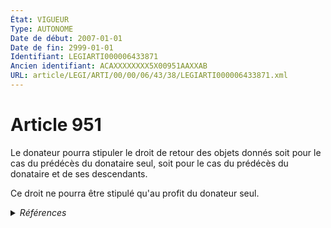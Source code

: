 ```yaml
---
État: VIGUEUR
Type: AUTONOME
Date de début: 2007-01-01
Date de fin: 2999-01-01
Identifiant: LEGIARTI000006433871
Ancien identifiant: ACAXXXXXXXX5X00951AAXXAB
URL: article/LEGI/ARTI/00/00/06/43/38/LEGIARTI000006433871.xml
---
```


<h1>Article 951</h1>

Le donateur pourra stipuler le droit de retour des objets donnés soit pour le
cas du prédécès du donataire seul, soit pour le cas du prédécès du donataire et
de ses descendants.<br />

Ce droit ne pourra être stipulé qu'au profit du donateur seul.


<details>
  <summary><em>Références</em></summary>

  <h2>Articles faisant référence à l'article</h2>
  
  <ul>
    <li>
      <a href="https://legal.tricoteuses.fr//redirection/LEGIARTI000006433845?vers=git&vers=legifrance">Code civil - article 947 AUTONOME VIGUEUR, en vigueur depuis le 2007-01-01</a> SPEC_APPLI cible
    </li>
    <li>
      <a href="https://legal.tricoteuses.fr//redirection/LEGIARTI000006284843?vers=git&vers=legifrance">LOI n° 2006-728 du 23 juin 2006 portant réforme des successions et des libéralités - article 9 ENTIEREMENT_MODIF</a> MODIFICATION cible
    </li>
    <li>
      <a href="https://legal.tricoteuses.fr//redirection/LEGIARTI000006433844?vers=git&vers=legifrance">Code civil - article 947 AUTONOME MODIFIE, en vigueur du 1804-03-21 au 2007-01-01</a> SPEC_APPLI cible
    </li>
  </ul>
  
  <h2>Références faites par l'article</h2>
  
  <ul>
    <li>
      CODIFICATION source Loi 1803-05-03
    </li>
    <li>
      1924-06-01 CITATION cible <a href="https://legal.tricoteuses.fr//redirection/LEGIARTI000020616083?vers=git&vers=legifrance">Loi du 1er juin 1924 mettant en vigueur la législation civile française dans les départements du Bas-Rhin, du Haut-Rhin et de la Moselle - article 38 AUTONOME VIGUEUR, en vigueur depuis le 2009-05-14</a>
    </li>
    <li>
      2006-06-23 MODIFICATION source <a href="https://legal.tricoteuses.fr//redirection/LEGIARTI000006284843?vers=git&vers=legifrance">LOI n° 2006-728 du 23 juin 2006 portant réforme des successions et des libéralités - article 9 ENTIEREMENT_MODIF</a>
    </li>
    <li>
      2009-10-07 CITATION cible <a href="https://legal.tricoteuses.fr//redirection/LEGIARTI000044929384?vers=git&vers=legifrance">Décret n° 2009-1193 du 7 octobre 2009 relatif au livre foncier et à son informatisation dans les départements du Bas-Rhin, du Haut-Rhin et de la Moselle - article 4 AUTONOME VIGUEUR, en vigueur depuis le 2022-01-01</a>
    </li>
    <li>
      2999-01-01 SPEC_APPLI source <a href="https://legal.tricoteuses.fr//redirection/LEGIARTI000006433844?vers=git&vers=legifrance">Code civil - article 947 AUTONOME MODIFIE, en vigueur du 1804-03-21 au 2007-01-01</a>
    </li>
    <li>
      2999-01-01 CITATION cible <a href="https://legal.tricoteuses.fr//redirection/LEGIARTI000021629743?vers=git&vers=legifrance">Code général des impôts - article 791 ter AUTONOME VIGUEUR, en vigueur depuis le 2010-01-01</a>
    </li>
  </ul>
</details>
